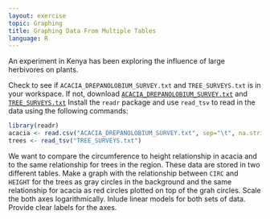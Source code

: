 ```yaml
---
layout: exercise
topic: Graphing
title: Graphing Data From Multiple Tables
language: R
---
```


An experiment in Kenya has been exploring the influence of large herbivores on plants.

Check to see if `ACACIA_DREPANOLOBIUM_SURVEY.txt` and `TREE_SURVEYS.txt` is in your workspace.
If not, download [`ACACIA_DREPANOLOBIUM_SURVEY.txt`](http://www.esapubs.org/archive/ecol/E095/064/ACACIA_DREPANOLOBIUM_SURVEY.txt) and [`TREE_SURVEYS.txt`](https://ndownloader.figshare.com/files/5629536)
Install the `readr` package and use `read_tsv` to read in the data using the following commands:

```r
library(readr)
acacia <- read.csv("ACACIA_DREPANOLOBIUM_SURVEY.txt", sep="\t", na.strings = c("dead"))
trees <- read_tsv("TREE_SURVEYS.txt")
```

We want to compare the circumference to height relationship in acacia and to the same relationship for trees in the region. These data are stored in two different tables. Make a graph with the relationship between `CIRC` and `HEIGHT` for the trees as gray circles in the background and the same relationship for acacia as red circles plotted on top of the grah circles. Scale the both axes logarithmically. Inlude linear models for both sets of data. Provide clear labels for the axes.